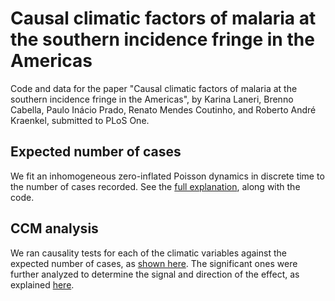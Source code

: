 # Causal climatic factors of malaria at the southern incidence fringe in the Americas

Code and data for the paper "Causal climatic factors of malaria at the southern incidence fringe in the Americas", by Karina Laneri, Brenno Cabella, Paulo Inácio Prado, Renato Mendes Coutinho, and Roberto André Kraenkel, submitted to PLoS One.

## Expected number of cases
We fit an inhomogeneous zero-inflated Poisson dynamics in discrete time to the number of cases recorded. See the [full explanation](count_models/poisson_models_tartagal.md), along with the code.

## CCM analysis
We ran causality tests for each of the climatic variables against the expected number of cases, as [shown here](CCM/CCM_tests.md). The significant ones were further analyzed to determine the signal and direction of the effect, as explained [here](CCM/multivariate.md).

